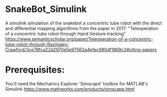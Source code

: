 # SnakeBot_Simulink
A simulink simulation of the snakebot a concentric tube robot with the direct and differential mapping algorithms from the paper in 2017: "Teleoperation of a concentric tube robot through Hand Gesture tracking" https://www.semanticscholar.org/paper/Teleoperation-of-a-concentric-tube-robot-through-Razjigaev-Crawford/3ce78fca22d2970e5e97562a4e1ec980df1869c2#citing-papers

# Prerequisites:
You'll need the Mechanics Explorer 'Simscape' toolbox for MATLAB's Simulink https://www.mathworks.com/products/simscape.html
